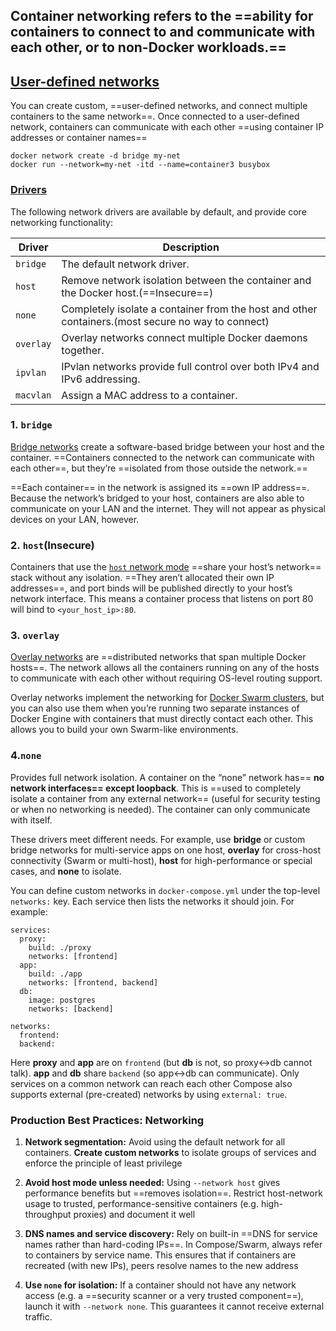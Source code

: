 ## Container networking refers to the ==ability for containers to connect to and communicate with each other, or to non-Docker workloads.==

## [User-defined networks](https://docs.docker.com/engine/network/#user-defined-networks)

You can create custom, ==user-defined networks, and connect multiple containers to the same network==. Once connected to a user-defined network, containers can communicate with each other ==using container IP addresses or container names==
```
docker network create -d bridge my-net
docker run --network=my-net -itd --name=container3 busybox
```


### [Drivers](https://docs.docker.com/engine/network/#drivers)

The following network drivers are available by default, and provide core networking functionality:

| Driver    | Description                                                                                       |
| --------- | ------------------------------------------------------------------------------------------------- |
| `bridge`  | The default network driver.                                                                       |
| `host`    | Remove network isolation between the container and the Docker host.(==Insecure==)                 |
| `none`    | Completely isolate a container from the host and other containers.(most secure no way to connect) |
| `overlay` | Overlay networks connect multiple Docker daemons together.                                        |
| `ipvlan`  | IPvlan networks provide full control over both IPv4 and IPv6 addressing.                          |
| `macvlan` | Assign a MAC address to a container.                                                              |
### 1. `bridge`

[Bridge networks](https://docs.docker.com/network/bridge) create a software-based bridge between your host and the container. ==Containers connected to the network can communicate with each other==, but they’re ==isolated from those outside the network.==

==Each container== in the network is assigned its ==own IP address==. Because the network’s bridged to your host, containers are also able to communicate on your LAN and the internet. They will not appear as physical devices on your LAN, however.

### 2. `host`(Insecure)

Containers that use the [`host` network mode](https://docs.docker.com/network/host) ==share your host’s network== stack without any isolation. ==They aren’t allocated their own IP addresses==, and port binds will be published directly to your host’s network interface. This means a container process that listens on port 80 will bind to `<your_host_ip>:80`.

### 3. `overlay`

[Overlay networks](https://docs.docker.com/network/overlay) are ==distributed networks that span multiple Docker hosts==. The network allows all the containers running on any of the hosts to communicate with each other without requiring OS-level routing support.

Overlay networks implement the networking for [Docker Swarm clusters](https://docs.docker.com/engine/swarm), but you can also use them when you’re running two separate instances of Docker Engine with containers that must directly contact each other. This allows you to build your own Swarm-like environments.

### 4.`none` 

Provides full network isolation. A container on the “none” network has== **no network interfaces== except loopback**. This is ==used to completely isolate a container from any external network== (useful for security testing or when no networking is needed). The container can only communicate with itself.


These drivers meet different needs. For example, use **bridge** or custom bridge networks for multi-service apps on one host, **overlay** for cross-host connectivity (Swarm or multi-host), **host** for high-performance or special cases, and **none** to isolate.


You can define custom networks in `docker-compose.yml` under the top-level `networks:` key. Each service then lists the networks it should join. For example:

```
services:
  proxy:
    build: ./proxy
    networks: [frontend]
  app:
    build: ./app
    networks: [frontend, backend]
  db:
    image: postgres
    networks: [backend]

networks:
  frontend:
  backend:

```
Here **proxy** and **app** are on `frontend` (but **db** is not, so proxy↔db cannot talk). **app** and **db** share `backend` (so app↔db can communicate). Only services on a common network can reach each other Compose also supports external (pre-created) networks by using `external: true`.


### Production Best Practices: Networking
1) **Network segmentation:** Avoid using the default network for all containers. **Create custom networks** to isolate groups of services and enforce the principle of least privilege

2) **Avoid host mode unless needed:** Using `--network host` gives performance benefits but ==removes isolation==. Restrict host-network usage to trusted, performance-sensitive containers (e.g. high-throughput proxies) and document it well

3) **DNS names and service discovery:** Rely on built-in ==DNS for service names rather than hard-coding IPs==. In Compose/Swarm, always refer to containers by service name. This ensures that if containers are recreated (with new IPs), peers resolve names to the new address
4) **Use `none` for isolation:** If a container should not have any network access (e.g. a ==security scanner or a very trusted component==), launch it with `--network none`. This guarantees it cannot receive external traffic. 